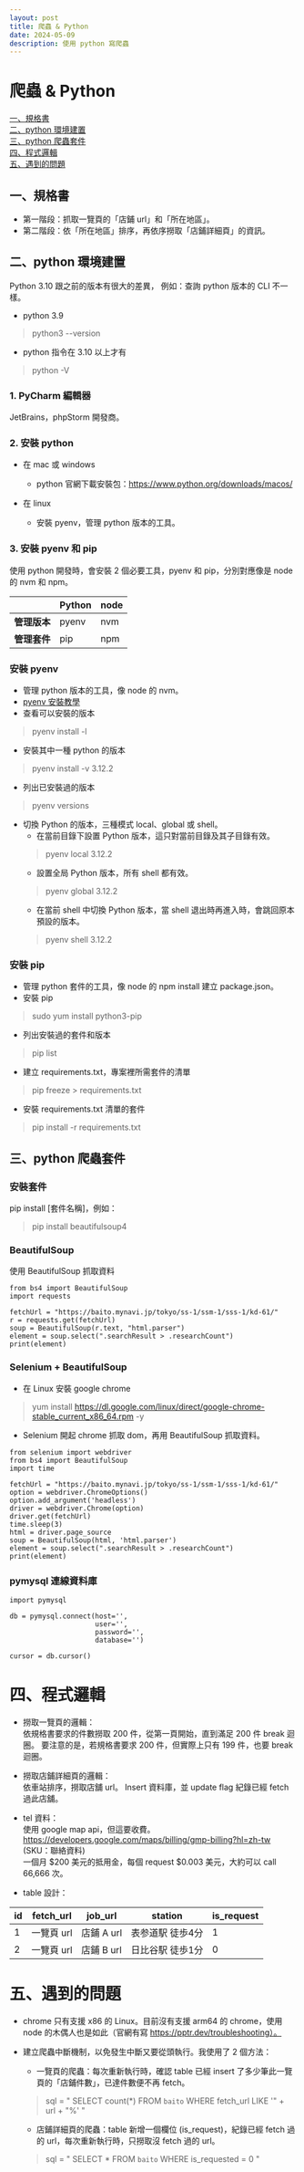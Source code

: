 ```yaml
---
layout: post
title: 爬蟲 & Python
date: 2024-05-09
description: 使用 python 寫爬蟲
---
```

# 爬蟲 & Python
[一、規格書](#一規格書)<br>
[二、python 環境建置](#二python-環境建置)<br>
[三、python 爬蟲套件](#三python-爬蟲套件)<br>
[四、程式邏輯](#四程式邏輯)<br>
[五、遇到的問題](#五遇到的問題)<br>

## 一、規格書
- 第一階段：抓取一覽頁的「店鋪 url」和「所在地區」。<br>
- 第二階段：依「所在地區」排序，再依序撈取「店鋪詳細頁」的資訊。

## 二、python 環境建置
Python 3.10 跟之前的版本有很大的差異， 例如：查詢 python 版本的 CLI 不一樣。<br>
- python 3.9
> python3 --version

- python 指令在 3.10 以上才有
> python -V

### 1. PyCharm 編輯器
JetBrains，phpStorm 開發商。

### 2. 安裝 python
- 在 mac 或 windows
    - python 官網下載安裝包：https://www.python.org/downloads/macos/

- 在 linux
    - 安裝 pyenv，管理 python 版本的工具。

### 3. 安裝 pyenv 和 pip
使用 python 開發時，會安裝 2 個必要工具，pyenv 和 pip，分別對應像是 node 的 nvm 和 npm。

|   | **Python** | **node** |
|----|----|----|
| **管理版本** | pyenv |nvm |
| **管理套件** | pip |npm |

### 安裝 pyenv
- 管理 python 版本的工具，像 node 的 nvm。
- [pyenv 安裝教學](/pyenv安裝教學/)
- 查看可以安裝的版本
> pyenv install -l
- 安裝其中一種 python 的版本
> pyenv install -v 3.12.2
- 列出已安裝過的版本
> pyenv versions
- 切換 Python 的版本，三種模式 local、global 或 shell。
    - 在當前目錄下設置 Python 版本，這只對當前目錄及其子目錄有效。
  > pyenv local 3.12.2
    - 設置全局 Python 版本，所有 shell 都有效。
  > pyenv global 3.12.2
    - 在當前 shell 中切換 Python 版本，當 shell 退出時再進入時，會跳回原本預設的版本。
  > pyenv shell 3.12.2

### 安裝 pip
- 管理 python 套件的工具，像 node 的 npm install 建立 package.json。
- 安裝 pip
> sudo yum install python3-pip
- 列出安裝過的套件和版本
> pip list
- 建立 requirements.txt，專案裡所需套件的清單
> pip freeze > requirements.txt
- 安裝 requirements.txt 清單的套件
> pip install -r requirements.txt

## 三、python 爬蟲套件
### 安裝套件
pip install [套件名稱]，例如：
> pip install beautifulsoup4

### BeautifulSoup
使用 BeautifulSoup 抓取資料
```
from bs4 import BeautifulSoup
import requests

fetchUrl = "https://baito.mynavi.jp/tokyo/ss-1/ssm-1/sss-1/kd-61/"
r = requests.get(fetchUrl)
soup = BeautifulSoup(r.text, "html.parser")
element = soup.select(".searchResult > .researchCount")
print(element)
```

### Selenium + BeautifulSoup
- 在 Linux 安裝 google chrome
> yum install https://dl.google.com/linux/direct/google-chrome-stable_current_x86_64.rpm -y
- Selenium 開起 chrome 抓取 dom，再用 BeautifulSoup 抓取資料。

```
from selenium import webdriver
from bs4 import BeautifulSoup
import time

fetchUrl = "https://baito.mynavi.jp/tokyo/ss-1/ssm-1/sss-1/kd-61/"
option = webdriver.ChromeOptions()
option.add_argument('headless')
driver = webdriver.Chrome(option)
driver.get(fetchUrl)
time.sleep(3)
html = driver.page_source
soup = BeautifulSoup(html, 'html.parser')
element = soup.select(".searchResult > .researchCount")
print(element)
```

### pymysql 連線資料庫

```
import pymysql

db = pymysql.connect(host='',
                     user='',
                     password='',
                     database='')

cursor = db.cursor()
```

# 四、程式邏輯
- 撈取一覽頁的邏輯：<br>
  依規格書要求的件數撈取 200 件，從第一頁開始，直到滿足 200 件 break 迴圈。
  要注意的是，若規格書要求 200 件，但實際上只有 199 件，也要 break 迴圈。
- 撈取店鋪詳細頁的邏輯：<br>
  依車站排序，撈取店舖 url。
  Insert 資料庫，並 update flag 紀錄已經 fetch 過此店舖。

- tel 資料：<br>
  使用 google map api，但這要收費。<br>
  https://developers.google.com/maps/billing/gmp-billing?hl=zh-tw<br>
  (SKU：聯絡資料)<br>
  一個月 $200 美元的抵用金，每個 request $0.003 美元，大約可以 call 66,666 次。

- table 設計：

| **id** | **fetch_url** | **job_url** | **station** | **is_request** |
|--------|--------------|-------------|----|----------------|
| 1 | 一覽頁 url | 店鋪 A url | 表参道駅 徒歩4分 | 1              |
| 2 | 一覽頁 url | 店鋪 B url | 日比谷駅 徒歩1分 | 0              |

# 五、遇到的問題
- chrome 只有支援 x86 的 Linux。目前沒有支援 arm64 的 chrome，使用 node 的木偶人也是如此（官網有寫 https://pptr.dev/troubleshooting）。
- 建立爬蟲中斷機制，以免發生中斷又要從頭執行。我使用了 2 個方法：
  - 一覽頁的爬蟲：每次重新執行時，確認 table 已經 insert 了多少筆此一覽頁的「店鋪件數」，已達件數便不再 fetch。
  > sql = " SELECT count(*) FROM `baito` WHERE fetch_url LIKE '" + url + "%' "

  - 店鋪詳細頁的爬蟲：table 新增一個欄位 (is_request)，紀錄已經 fetch 過的 url，每次重新執行時，只撈取沒 fetch 過的 url。
  > sql = " SELECT * FROM `baito` WHERE is_requested = 0 "